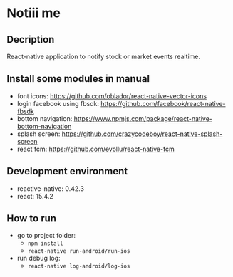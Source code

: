 # Notiii me 
## Decription
React-native application to notify stock or market events realtime.
## Install some modules in manual
- font icons: https://github.com/oblador/react-native-vector-icons
- login facebook using fbsdk: https://github.com/facebook/react-native-fbsdk
- bottom navigation: https://www.npmjs.com/package/react-native-bottom-navigation
- splash screen: https://github.com/crazycodeboy/react-native-splash-screen
- react fcm: https://github.com/evollu/react-native-fcm
## Development environment
- reactive-native: 0.42.3
- react: 15.4.2

## How to run
- go to project folder: 
    * `npm install`
    * `react-native run-android/run-ios` 
- run debug log:
    * `react-native log-android/log-ios`